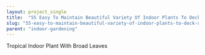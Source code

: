 ```yaml
---
layout: project_single
title:  "55 Easy To Maintain Beautiful Variety Of Indoor Plants To Deck Up Your Home"
slug: "55-easy-to-maintain-beautiful-variety-of-indoor-plants-to-deck-up-your-home"
parent: "indoor-gardening"
---
```

Tropical Indoor Plant With Broad Leaves